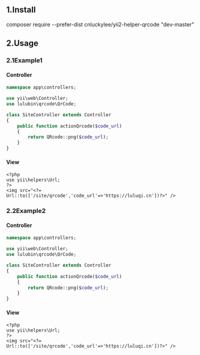 ## 1.Install
composer require --prefer-dist cnluckylee/yii2-helper-qrcode "dev-master"

## 2.Usage
### 2.1Example1
#### Controller
```php
namespace app\controllers;

use yii\web\Controller;
use lulubin\qrcode\QrCode;

class SiteController extends Controller
{
    public function actionQrcode($code_url)
    {
        return QRcode::png($code_url);
    }
}
```

#### View
```
<?php 
use yii\helpers\Url;
?>
<img src="<?= Url::to(['/site/qrcode','code_url'=>'https://luluqi.cn'])?>" />
```

### 2.2Example2
#### Controller
```php
namespace app\controllers;

use yii\web\Controller;
use lulubin\qrcode\QrCode;

class SiteController extends Controller
{
    public function actionQrcode($code_url)
    {
        return QRcode::png($code_url);
    }
}
```

#### View
```
<?php 
use yii\helpers\Url;
?>
<img src="<?= Url::to(['/site/qrcode','code_url'=>'https://luluqi.cn'])?>" />
```